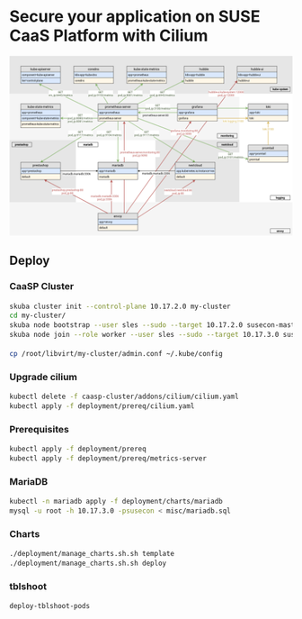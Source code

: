 # Secure your application on SUSE CaaS Platform with Cilium

![](susecon2020.png)


## Deploy

### CaaSP Cluster

```bash
skuba cluster init --control-plane 10.17.2.0 my-cluster
cd my-cluster/
skuba node bootstrap --user sles --sudo --target 10.17.2.0 susecon-master-0 -v4
skuba node join --role worker --user sles --sudo --target 10.17.3.0 susecon-worker-0 -v4

cp /root/libvirt/my-cluster/admin.conf ~/.kube/config
```

### Upgrade cilium

```bash
kubectl delete -f caasp-cluster/addons/cilium/cilium.yaml
kubectl apply -f deployment/prereq/cilium.yaml
```

### Prerequisites

```bash
kubectl apply -f deployment/prereq
kubectl apply -f deployment/prereq/metrics-server
```

### MariaDB

```bash
kubectl -n mariadb apply -f deployment/charts/mariadb
mysql -u root -h 10.17.3.0 -psusecon < misc/mariadb.sql
```

### Charts

```bash
./deployment/manage_charts.sh.sh template
./deployment/manage_charts.sh.sh deploy
```

### tblshoot

```bash
deploy-tblshoot-pods
```
